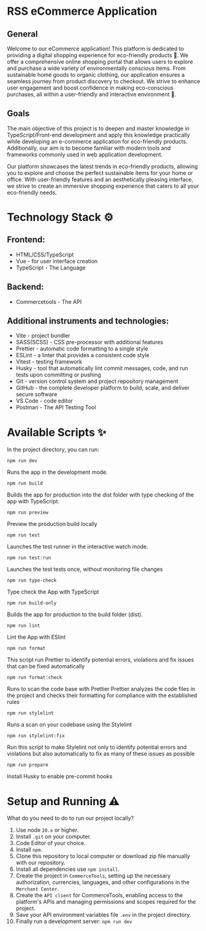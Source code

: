 # RSS eCommerce Application

## General
Welcome to our eCommerce application! This platform is dedicated to providing a digital shopping experience for eco-friendly products 🏪. We offer a comprehensive online shopping portal that allows users to explore and purchase a wide variety of environmentally conscious items. From sustainable home goods to organic clothing, our application ensures a seamless journey from product discovery to checkout. We strive to enhance user engagement and boost confidence in making eco-conscious purchases, all within a user-friendly and interactive environment 🚀.

## Goals
The main objective of this project is to deepen and master knowledge in TypeScript/Front-end development and apply this knowledge practically while developing an e-commerce application for eco-friendly products. Additionally, our aim is to become familiar with modern tools and frameworks commonly used in web application development.

Our platform showcases the latest trends in eco-friendly products, allowing you to explore and choose the perfect sustainable items for your home or office. With user-friendly features and an aesthetically pleasing interface, we strive to create an immersive shopping experience that caters to all your eco-friendly needs.

# Technology Stack ⚙️

## Frontend:
* HTML/CSS/TypeScript
* Vue - for user interface creation
* TypeScript - The Language 

## Backend:
* Commercetools - The API

## Additional instruments and technologies:
* Vite - project bundler
* SASS(SCSS) - CSS pre-processor with additional features
* Prettier - automatic code formatting to a single style
* ESLint - a linter that provides a consistent code style
* Vitest - testing framework
* Husky - tool that automatically lint commit messages, code, and run tests upon committing or pushing
* Git - version control system and project repository management
* GitHub - the complete developer platform to build, scale, and deliver secure software
* VS Code - code editor
* Postman - The API Testing Tool 

# Available Scripts ✨
In the project directory, you can run:

```
npm run dev
```
Runs the app in the development mode.

```
npm run build
```
Builds the app for production into the dist folder with type checking of the app with TypeScript.

```
npm run preview
```
Preview the production build locally

```
npm run test
```
Launches the test runner in the interactive watch mode.

```
npm run test:run
```
Launches the test tests once, without monitoring file changes

```
npm run type-check
```
Type check the App with TypeScript

```
npm run build-only
```
Builds the app for production to the build folder (dist).

```
npm run lint
```
Lint the App with ESlint

```
npm run format
```
This script run Prettier to identify potential errors, violations and fix issues that can be fixed automatically

```
npm run format:check
```
Runs to scan the code base with Prettier Prettier analyzes the code files in the project and checks their formatting for compliance with the established rules

```
npm run stylelint
```
Runs a scan on your codebase using the Stylelint

```
npm run stylelint:fix
```
Run this script to make Stylelint not only to identify potential errors and violations but also automatically to fix as many of these issues as possible

```
npm run prepare
```
Install Husky to enable pre-commit hooks

# Setup and Running ⚠️
What do you need to do to run our project locally?

1. Use node `20.x` or higher.
2. Install `.git` on your computer.
3. Code Editor of your choice.
4. Install `npm`.
5. Clone this repository to local computer or download zip file manually with our repository.
6. Install all dependencies use `npm install`.
7. Create the project in `CommerceTools`, setting up the necessary authorization, currencies, languages, and other configurations in the `Merchant Center`.
8. Create the `API client` for CommerceTools, enabling access to the platform's APIs and managing permissions and scopes required for the project.
9. Save your API environment variables file `.env` in the project directory.
10. Finally run a development server: `npm run dev`